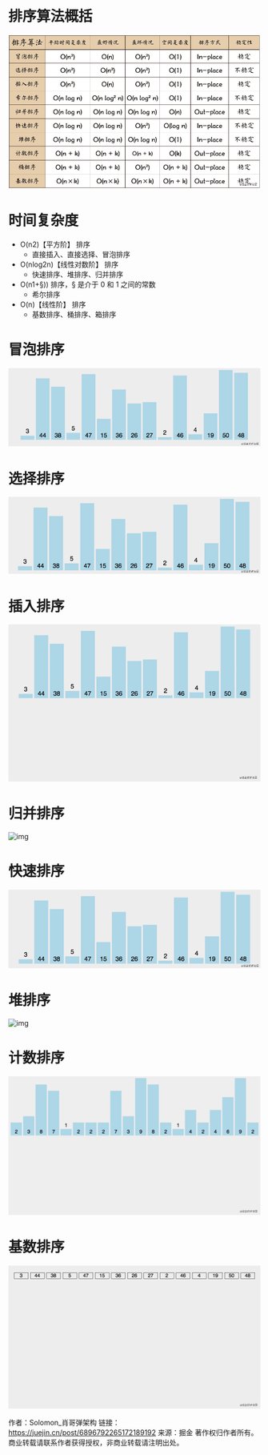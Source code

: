 # 排序算法概括

![img](image/9个排序算法/排序算法概括.image)

# 时间复杂度

- O(n2)【平方阶】 排序
	- 直接插入、直接选择、冒泡排序
- O(nlog2n)【线性对数阶】 排序
	- 快速排序、堆排序、归并排序
- O(n1+§)) 排序，§ 是介于 0 和 1 之间的常数
	- 希尔排序
- O(n)【线性阶】 排序
	- 基数排序、桶排序、箱排序

# 冒泡排序

![img](image/9个排序算法/冒泡排序.image)

# 选择排序

![img](image/9个排序算法/选择排序.image)

# 插入排序

![img](image/9个排序算法/插入排序.image)

# 归并排序

![img](image/9个排序算法/归并排序.image)

# 快速排序

![img](image/9个排序算法/快速排序.image)

# 堆排序

![img](image/9个排序算法/堆排序.image)

# 计数排序

![img](image/9个排序算法/计数排序.image)

# 基数排序

![img](image/9个排序算法/基数排序.image)



作者：Solomon_肖哥弹架构
链接：https://juejin.cn/post/6896792265172189192
来源：掘金
著作权归作者所有。商业转载请联系作者获得授权，非商业转载请注明出处。